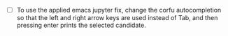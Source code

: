 - [ ] To use the applied emacs jupyter fix, change the corfu autocompletion so that the left and right arrow keys are used instead of Tab, and then pressing enter prints the selected candidate.
